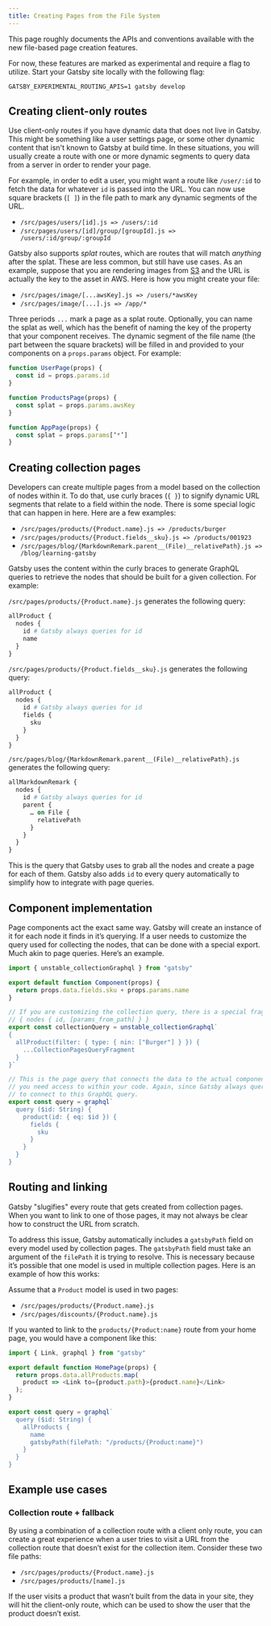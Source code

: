 ```yaml
---
title: Creating Pages from the File System
---
```


This page roughly documents the APIs and conventions available with the new file-based page creation features.

For now, these features are marked as experimental and require a flag to utilize. Start your Gatsby site locally with the following flag:

```shell
GATSBY_EXPERIMENTAL_ROUTING_APIS=1 gatsby develop
```

## Creating client-only routes

Use client-only routes if you have dynamic data that does not live in Gatsby. This might be something like a user settings page, or some other dynamic content that isn't known to Gatsby at build time. In these situations, you will usually create a route with one or more dynamic segments to query data from a server in order to render your page.

For example, in order to edit a user, you might want a route like `/user/:id` to fetch the data for whatever `id` is passed into the URL. You can now use square brackets (`[ ]`) in the file path to mark any dynamic segments of the URL.

- `/src/pages/users/[id].js => /users/:id`
- `/src/pages/users/[id]/group/[groupId].js => /users/:id/group/:groupId`

Gatsby also supports _splat_ routes, which are routes that will match _anything_ after the splat. These are less common, but still have use cases. As an example, suppose that you are rendering images from [S3](/docs/deploying-to-s3-cloudfront/) and the URL is actually the key to the asset in AWS. Here is how you might create your file:

- `/src/pages/image/[...awsKey].js => /users/*awsKey`
- `/src/pages/image/[...].js => /app/*`

Three periods `...` mark a page as a splat route. Optionally, you can name the splat as well, which has the benefit of naming the key of the property that your component receives. The dynamic segment of the file name (the part between the square brackets) will be filled in and provided to your components on a `props.params` object. For example:

```js:title=/src/pages/users/[id].js
function UserPage(props) {
  const id = props.params.id
}
```

```js:title=/src/pages/image/[...awsKey].js
function ProductsPage(props) {
  const splat = props.params.awsKey
}
```

```js:title=/src/pages/image/[...].js
function AppPage(props) {
  const splat = props.params[‘*’]
}
```

## Creating collection pages

Developers can create multiple pages from a model based on the collection of nodes within it. To do that, use curly braces (`{ }`) to signify dynamic URL segments that relate to a field within the node. There is some special logic that can happen in here. Here are a few examples:

- `/src/pages/products/{Product.name}.js => /products/burger`
- `/src/pages/products/{Product.fields__sku}.js => /products/001923`
- `/src/pages/blog/{MarkdownRemark.parent__(File)__relativePath}.js => /blog/learning-gatsby`

Gatsby uses the content within the curly braces to generate GraphQL queries to retrieve the nodes that should be built for a given collection. For example:

`/src/pages/products/{Product.name}.js` generates the following query:

```graphql
allProduct {
  nodes {
    id # Gatsby always queries for id
    name
  }
}
```

`/src/pages/products/{Product.fields__sku}.js` generates the following query:

```graphql
allProduct {
  nodes {
    id # Gatsby always queries for id
    fields {
      sku
    }
  }
}
```

`/src/pages/blog/{MarkdownRemark.parent__(File)__relativePath}.js` generates the following query:

```graphql
allMarkdownRemark {
  nodes {
    id # Gatsby always queries for id
    parent {
      … on File {
        relativePath
      }
    }
  }
}
```

This is the query that Gatsby uses to grab all the nodes and create a page for each of them. Gatsby also adds `id` to every query automatically to simplify how to integrate with page queries.

## Component implementation

Page components act the exact same way. Gatsby will create an instance of it for each node it finds in it’s querying. If a user needs to customize the query used for collecting the nodes, that can be done with a special export. Much akin to page queries. Here’s an example.

```jsx:title=/src/pages/products/{Product.name}.js
import { unstable_collectionGraphql } from "gatsby"

export default function Component(props) {
  return props.data.fields.sku + props.params.name
}

// If you are customizing the collection query, there is a special fragment you MUST use when using this API. The fragment converts to
// { nodes { id, [params_from_path] } }
export const collectionQuery = unstable_collectionGraphql`
{
  allProduct(filter: { type: { nin: ["Burger"] } }) {
    ...CollectionPagesQueryFragment
  }
}`

// This is the page query that connects the data to the actual component. Here you can query for any and all fields
// you need access to within your code. Again, since Gatsby always queries for `id` in the collection, you can use that
// to connect to this GraphQL query.
export const query = graphql`
  query ($id: String) {
    product(id: { eq: $id }) {
      fields {
        sku
      }
    }
  }
}
```

## Routing and linking

Gatsby "slugifies" every route that gets created from collection pages. When you want to link to one of those pages, it may not always be clear how to construct the URL from scratch.

To address this issue, Gatsby automatically includes a `gatsbyPath` field on every model used by collection pages. The `gatsbyPath` field must take an argument of the `filePath` it is trying to resolve. This is necessary because it’s possible that one model is used in multiple collection pages. Here is an example of how this works:

Assume that a `Product` model is used in two pages:

- `/src/pages/products/{Product.name}.js`
- `/src/pages/discounts/{Product.name}.js`

If you wanted to link to the `products/{Product:name}` route from your home page, you would have a component like this:

```jsx:title=/src/pages/index.js
import { Link, graphql } from "gatsby"

export default function HomePage(props) {
  return props.data.allProducts.map(
    product => <Link to={product.path}>{product.name}</Link>
  );
}

export const query = graphql`
  query ($id: String) {
    allProducts {
      name
      gatsbyPath(filePath: "/products/{Product:name}")
    }
  }
}
```

## Example use cases

### Collection route + fallback

By using a combination of a collection route with a client only route, you can create a great experience when a user tries to visit a URL from the collection route that doesn’t exist for the collection item. Consider these two file paths:

- `/src/pages/products/{Product.name}.js`
- `/src/pages/products/[name].js`

If the user visits a product that wasn’t built from the data in your site, they will hit the client-only route, which can be used to show the user that the product doesn’t exist.
